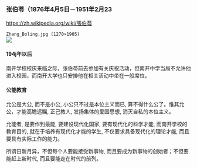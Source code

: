 ### 张伯苓（1876年4月5日－1951年2月23
https://zh.wikipedia.org/wiki/張伯苓

`Zhang_Boling.jpg (1270×1905)`<br>
![](https://upload.wikimedia.org/wikipedia/commons/c/c4/Zhang_Boling.jpg)
#### 194j年以后
南开学校校庆来临之际，张伯苓前去参加有关庆祝活动，但南开中学当局不允许他进入校园，而南开大学也只安排他在相关活动中坐在一般席位，

#### 公能教育
允公是大公, 而不是小公, 小公只不过是本位主义而已, 算不得什么公了。惟其允公，才能高瞻远瞩, 正己教人, 发扬集体的爱国思想, 消灭自私的本位主义。

允能者, 是要作到最能, 要建设现代化国家, 要有现代化的科学才能, 而南开学校的教育目的, 就在于培养有现代化才能的学生, 不仅要求具备现代化的理论才能, 而且要具有实际工作的能力。

所谓日新月异，不但每个人要能接受新事物, 而且要成为新事物的创始者；不但要能赶上新时代, 而且要能走在时代的前列。
